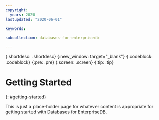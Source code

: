 ```yaml
---
copyright:
  years: 2020
lastupdated: "2020-06-01"

keywords: 

subcollection: databases-for-enterprisedb

---
```


{:shortdesc: .shortdesc}
{:new_window: target="_blank"}
{:codeblock: .codeblock}
{:pre: .pre}
{:screen: .screen}
{:tip: .tip}


# Getting Started
{: #getting-started}

This is just a place-holder page for whatever content is appropriate for getting started with Databases for EnterpriseDB.
